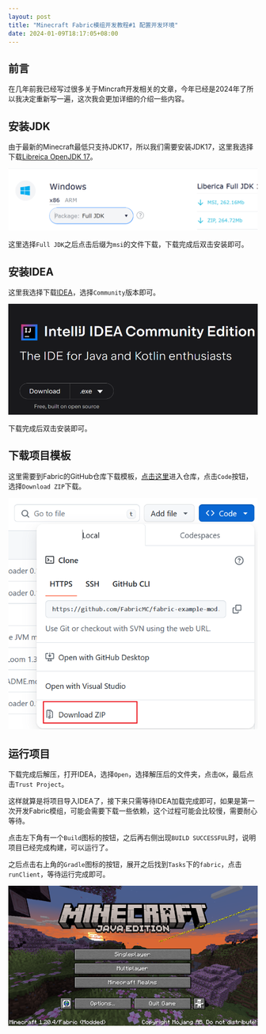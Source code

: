 ```yaml
---
layout: post
title: "Minecraft Fabric模组开发教程#1 配置开发环境"
date: 2024-01-09T18:17:05+08:00
---
```


## 前言

在几年前我已经写过很多关于Mincraft开发相关的文章，今年已经是2024年了所以我决定重新写一遍，这次我会更加详细的介绍一些内容。

## 安装JDK

由于最新的Minecraft最低只支持JDK17，所以我们需要安装JDK17，这里我选择下载[Libreica OpenJDK 17](https://bell-sw.com/pages/downloads/#/java-17-lts)。

![1-1](/assets/fabric2024/1-1.png)

这里选择`Full JDK`之后点击后缀为`msi`的文件下载，下载完成后双击安装即可。

## 安装IDEA

这里我选择下载[IDEA](https://www.jetbrains.com/idea/download/#section=windows)，选择`Community`版本即可。

![1-2](/assets/fabric2024/1-2.png)

下载完成后双击安装即可。

## 下载项目模板

这里需要到Fabric的GitHub仓库下载模板，[点击这里](https://github.com/FabricMC/fabric-example-mod)进入仓库，点击`Code`按钮，选择`Download ZIP`下载。

![1-3](/assets/fabric2024/1-3.png)

## 运行项目

下载完成后解压，打开IDEA，选择`Open`，选择解压后的文件夹，点击`OK`，最后点击`Trust Project`。

这样就算是将项目导入IDEA了，接下来只需等待IDEA加载完成即可，如果是第一次开发Fabric模组，可能会需要下载一些依赖，这个过程可能会比较慢，需要耐心等待。

点击左下角有一个`Build`图标的按钮，之后再右侧出现`BUILD SUCCESSFUL`时，说明项目已经完成构建，可以运行了。

之后点击右上角的`Gradle`图标的按钮，展开之后找到`Tasks`下的`fabric`，点击`runClient`，等待运行完成即可。

![1-4](/assets/fabric2024/1-4.png)